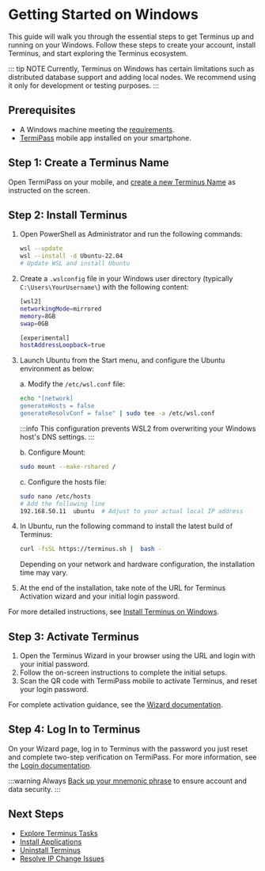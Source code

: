 # Getting Started on Windows

This guide will walk you through the essential steps to get Terminus up and running on your Windows. Follow these steps to create your account, install Terminus, and start exploring the Terminus ecosystem.

::: tip NOTE
Currently, Terminus on Windows has certain limitations such as distributed database support and adding local nodes. We recommend using it only for development or testing purposes.
:::

## Prerequisites

-  A Windows machine meeting the [requirements](../getting-started/index.md#hardware-and-system-requirements).
- [TermiPass](../../../how-to/termipass/overview.md#download-termipass) mobile app installed on your smartphone.

## Step 1: Create a Terminus Name

Open TermiPass on your mobile, and [create a new Terminus Name](../../../how-to/termipass/account/#create-terminus-name) as instructed on the screen.

## Step 2: Install Terminus

1. Open PowerShell as Administrator and run the following commands:
   
   ```bash
   wsl --update
   wsl --install -d Ubuntu-22.04
   # Update WSL and install Ubuntu 
   ```
   
2. Create a `.wslconfig` file in your Windows user directory (typically `C:\Users\YourUsername\`) with the following content:
   
   ```bash
   [wsl2]
   networkingMode=mirrored
   memory=8GB 
   swap=0GB

   [experimental]
   hostAddressLoopback=true

3. Launch Ubuntu from the Start menu, and configure the Ubuntu environment as below:

   a. Modify the `/etc/wsl.conf` file:

   ```bash
   echo "[network]
   generateHosts = false
   generateResolvConf = false" | sudo tee -a /etc/wsl.conf
   ```
   :::info
   This configuration prevents WSL2 from overwriting your Windows host's DNS settings.
   :::

   b. Configure Mount:

   ```bash
   sudo mount --make-rshared /
   ```

   c. Configure the hosts file:

   ```bash
   sudo nano /etc/hosts
   # Add the following line
   192.168.50.11  ubuntu  # Adjust to your actual local IP address
   ```
    
4. In Ubuntu, run the following command to install the latest build of Terminus:

   ```bash
   curl -fsSL https://terminus.sh |  bash -
   ```
   Depending on your network and hardware configuration, the installation time may vary.

5. At the end of the installation, take note of the URL for Terminus Activation wizard and your initial login password.

For more detailed instructions, see [Install Terminus on Windows](../../../how-to/terminus/setup/install/windows.md).

## Step 3: Activate Terminus

1. Open the Terminus Wizard in your browser using the URL and login with your initial password. 
2. Follow the on-screen instructions to complete the initial setups.
3. Scan the QR code with TermiPass mobile to activate Terminus, and reset your login password.

For complete activation guidance, see the [Wizard documentation](../../../how-to/terminus/setup/wizard.md).

## Step 4: Log In to Terminus

On your Wizard page, log in to Terminus with the password you just reset and complete two-step verification on TermiPass. For more information, see the [Login documentation](../../../how-to/terminus/setup/login.md).


:::warning
Always [Back up your mnemonic phrase](../../../how-to/termipass/account/index.md#backup-mnemonic-phrase.md) to ensure account and data security.
:::

## Next Steps 
- [Explore Terminus Tasks](../../../how-to/terminus/)
- [Install Applications](../../../how-to/terminus/market/index.md#install-applications)
- [Uninstall Terminus](../../../developer/develop/advanced/cli.md#terminus-uninstallation-script)
- [Resolve IP Change Issues](../../../developer/develop/advanced/cli.md#resolve-ip-change-issue)

